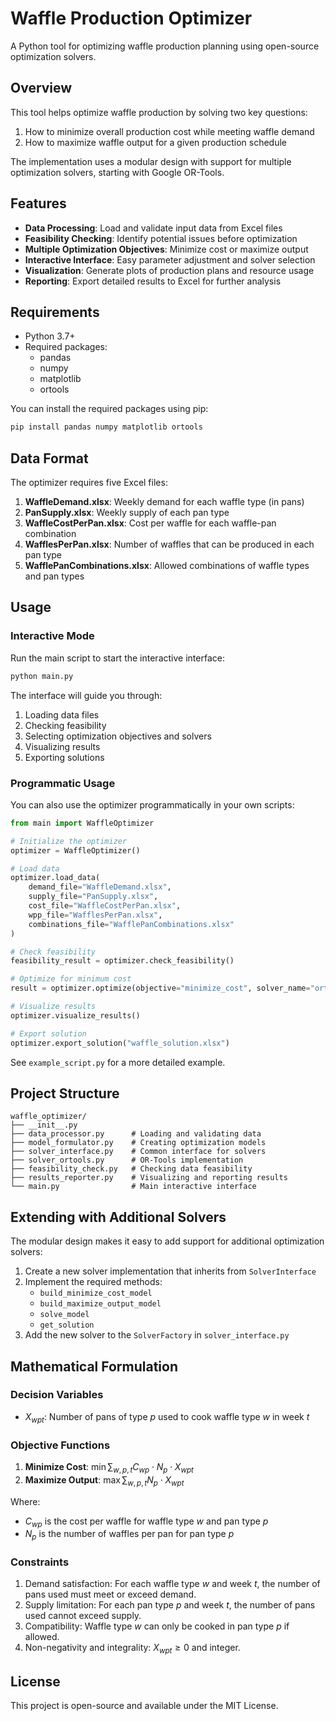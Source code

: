 # Waffle Production Optimizer

A Python tool for optimizing waffle production planning using open-source optimization solvers.

## Overview

This tool helps optimize waffle production by solving two key questions:

1. How to minimize overall production cost while meeting waffle demand
2. How to maximize waffle output for a given production schedule

The implementation uses a modular design with support for multiple optimization solvers, starting with Google OR-Tools.

## Features

- **Data Processing**: Load and validate input data from Excel files
- **Feasibility Checking**: Identify potential issues before optimization
- **Multiple Optimization Objectives**: Minimize cost or maximize output
- **Interactive Interface**: Easy parameter adjustment and solver selection
- **Visualization**: Generate plots of production plans and resource usage
- **Reporting**: Export detailed results to Excel for further analysis

## Requirements

- Python 3.7+
- Required packages:
  - pandas
  - numpy
  - matplotlib
  - ortools

You can install the required packages using pip:

```bash
pip install pandas numpy matplotlib ortools
```

## Data Format

The optimizer requires five Excel files:

1. **WaffleDemand.xlsx**: Weekly demand for each waffle type (in pans)
2. **PanSupply.xlsx**: Weekly supply of each pan type
3. **WaffleCostPerPan.xlsx**: Cost per waffle for each waffle-pan combination
4. **WafflesPerPan.xlsx**: Number of waffles that can be produced in each pan type
5. **WafflePanCombinations.xlsx**: Allowed combinations of waffle types and pan types

## Usage

### Interactive Mode

Run the main script to start the interactive interface:

```bash
python main.py
```

The interface will guide you through:
1. Loading data files
2. Checking feasibility
3. Selecting optimization objectives and solvers
4. Visualizing results
5. Exporting solutions

### Programmatic Usage

You can also use the optimizer programmatically in your own scripts:

```python
from main import WaffleOptimizer

# Initialize the optimizer
optimizer = WaffleOptimizer()

# Load data
optimizer.load_data(
    demand_file="WaffleDemand.xlsx",
    supply_file="PanSupply.xlsx",
    cost_file="WaffleCostPerPan.xlsx",
    wpp_file="WafflesPerPan.xlsx",
    combinations_file="WafflePanCombinations.xlsx"
)

# Check feasibility
feasibility_result = optimizer.check_feasibility()

# Optimize for minimum cost
result = optimizer.optimize(objective="minimize_cost", solver_name="ortools")

# Visualize results
optimizer.visualize_results()

# Export solution
optimizer.export_solution("waffle_solution.xlsx")
```

See `example_script.py` for a more detailed example.

## Project Structure

```
waffle_optimizer/
├── __init__.py
├── data_processor.py      # Loading and validating data
├── model_formulator.py    # Creating optimization models
├── solver_interface.py    # Common interface for solvers
├── solver_ortools.py      # OR-Tools implementation
├── feasibility_check.py   # Checking data feasibility
├── results_reporter.py    # Visualizing and reporting results
└── main.py                # Main interactive interface
```

## Extending with Additional Solvers

The modular design makes it easy to add support for additional optimization solvers:

1. Create a new solver implementation that inherits from `SolverInterface`
2. Implement the required methods:
   - `build_minimize_cost_model`
   - `build_maximize_output_model`
   - `solve_model`
   - `get_solution`
3. Add the new solver to the `SolverFactory` in `solver_interface.py`

## Mathematical Formulation

### Decision Variables
- $X_{wpt}$: Number of pans of type $p$ used to cook waffle type $w$ in week $t$

### Objective Functions
1. **Minimize Cost**: $\min \sum_{w,p,t} C_{wp} \cdot N_p \cdot X_{wpt}$
2. **Maximize Output**: $\max \sum_{w,p,t} N_p \cdot X_{wpt}$

Where:
- $C_{wp}$ is the cost per waffle for waffle type $w$ and pan type $p$
- $N_p$ is the number of waffles per pan for pan type $p$

### Constraints
1. Demand satisfaction: For each waffle type $w$ and week $t$, the number of pans used must meet or exceed demand.
2. Supply limitation: For each pan type $p$ and week $t$, the number of pans used cannot exceed supply.
3. Compatibility: Waffle type $w$ can only be cooked in pan type $p$ if allowed.
4. Non-negativity and integrality: $X_{wpt} \geq 0$ and integer.

## License

This project is open-source and available under the MIT License.
